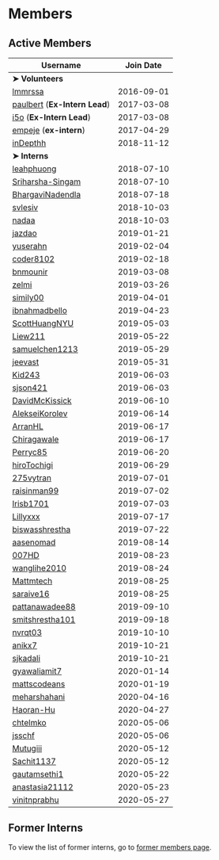# Members

## Active Members

|**Username**|**Join Date**|
|------------|-------------|
|**➤ Volunteers**||
|[lmmrssa](https://lmmrssa.github.io)| 2016-09-01 |
|[paulbert](profiles/paulbert.md) (**Ex-Intern Lead**)| 2017-03-08 |
|[i5o](profiles/i5o.md) (**Ex-Intern Lead**)| 2017-03-08 |
|[empeje](profiles/empeje.md) (**ex-intern**)| 2017-04-29 |
|[inDepthh](profiles/inDepthh.md)|2018-11-12|
|**➤ Interns**||
|[leahphuong](profiles/leahphuong.md)|2018-07-10|
|[Sriharsha-Singam](profiles/Sriharsha-Singam.md)|2018-07-10|
|[BhargaviNadendla](profiles/BhargaviNadendla.md)|2018-07-18|
|[svlesiv](profiles/svlesiv.md)|2018-10-03|
|[nadaa](profiles/nadaa.md)|2018-10-03|
|[jazdao](profiles/jazdao.md)|2019-01-21|
|[yuserahn](profiles/yuserahn.md)|2019-02-04|  
|[coder8102](profiles/coder8102.md)|2019-02-18|
|[bnmounir](profiles/bnmounir.md)|2019-03-08|
|[zelmi](profiles/zelmi.md)|2019-03-26|
|[simily00](profiles/simily00.md)|2019-04-01|
|[ibnahmadbello](profiles/ibnahmadbello.md)|2019-04-23|
|[ScottHuangNYU](profiles/ScottHuangNYU.md)|2019-05-03|
|[Liew211](profiles/Liew211.md)|2019-05-22|
|[samuelchen1213](profiles/samuelchen1213.md)|2019-05-29|
|[jeevast](profiles/jeevast.md)|2019-05-31|
|[Kid243](profiles/Kid243.md)|2019-06-03|
|[sjson421](profiles/sjson421.md)|2019-06-03|
|[DavidMcKissick](profiles/DavidMcKissick.md)|2019-06-10|
|[AlekseiKorolev](profiles/alekseikorolev.md)|2019-06-14|
|[ArranHL](profiles/ArranHL.md)|2019-06-17|
|[Chiragawale](profiles/chiragawale.md)|2019-06-17|
|[Perryc85](profiles/Perryc85.md)|2019-06-20|
|[hiroTochigi](profiles/hiroTochigi.md)|2019-06-29|
|[275vytran](profiles/275vytran.md)|2019-07-01|
|[raisinman99](profiles/raisinman99.md)|2019-07-02|
|[Irisb1701](profiles/irisb1701.md)|2019-07-03|
|[Lillyxxx](profiles/lillyxxx.md)|2019-07-17|
|[biswasshrestha](profiles/biswasshrestha.md)|2019-07-22|
|[aasenomad](profiles/aasenomad.md)|2019-08-14|
|[007HD](profiles/007HD.md)|2019-08-23|
|[wanglihe2010](profiles/wanglihe2010.md)|2019-08-24|
|[Mattmtech](profiles/Mattmtech.md)|2019-08-25|
|[saraive16](profiles/saraive16.md)|2019-08-25|
|[pattanawadee88](profiles/pattanawadee88.md)|2019-09-10|
|[smitshrestha101](profiles/smitshrestha101.md)|2019-09-18|
|[nvrqt03](profiles/nvrqt03.md)|2019-10-10|
|[anikx7](profiles/anikx7.md)|2019-10-21|
|[sjkadali](profiles/sjkadali-edited.md)|2019-10-21|
|[gyawaliamit7](profiles/gyawaliamit7.md)|2020-01-14|
|[mattscodeans](profiles/mattscodeans.md)|2020-01-19|
|[meharshahani](profiles/meharshahani.md)|2020-04-16|
|[Haoran-Hu](profiles/Haoran-Hu.md)|2020-04-27|
|[chtelmko](profiles/chtelmko.md)|2020-05-06|
|[jsschf](profiles/jsschf.md)|2020-05-06|
|[Mutugiii](profiles/mutugiii.md)|2020-05-12|
|[Sachit1137](profiles/Sachit1137.md)|2020-05-12|
|[gautamsethi1](profiles/gautamsethi1.md)|2020-05-22|    
|[anastasia21112](profiles/anastasia21112.md)|2020-05-23|  
|[vinitnprabhu](profiles/vinitnprabhu.md)|2020-05-27|

## Former Interns
To view the list of former interns, go to [former members page](vi-former-members.md).
